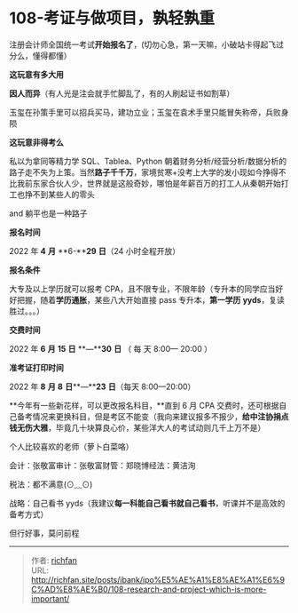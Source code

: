 # 108-考证与做项目，孰轻孰重

注册会计师全国统一考试**开始报名了**，(切勿心急，第一天嘛，小破站卡得起飞过分么，懂得都懂）

**这玩意有多大用**

**因人而异**（有人光是注会就手忙脚乱了，有的人刷起证书如割草）

玉玺在孙策手里可以招兵买马，建功立业；玉玺在袁术手里只能冒失称帝，兵败身陨

**这玩意非得考么**

私以为拿同等精力学 SQL、Tablea、Python 朝着财务分析/经营分析/数据分析的路子走不失为上策。当然**路子千千万**，家境贫寒+没考上大学的发小现如今挣得不比我前东家合伙人少，世界就是这般奇妙，哪怕是年薪百万的打工人从秦朝开始打工也挣不到某些人的零头

and 躺平也是一种路子

**报名时间**

  

2022 年 **4** **月** **6-****29** **日**（24 小时全程开放）

**报名条件**

大专及以上学历就可以报考 CPA，且不限专业，不限年龄（专升本的同学应当好好把握，随着**学历通胀**，某些八大开始直接 pass 专升本，**第一学历** **yyds**，复读胜过。。。）

**交费时间**

2022 年 **6** **月** **15** **日** **—****30** **日** （ 每 天 8:00— 20:00 ）

**准考证打印时间**

2022 年 **8** **月** **8** **日****—****23** **日**（每天 8:00—20:00）

**今年有一些新花样，可以更改报名科目，**直到 6 月 CPA 交费时，还可根据自己备考情况来更换科目，但是考区不能变（我向来建议报多不报少，**给中注协捐点钱无伤大雅**，毕竟几十块算良心价，某些洋大人的考试动则几千上万不是）

个人比较喜欢的老师（萝卜白菜咯）

  

会计：张敬富审计：张敬富财管：郑晓博经法：黄洁洵

税法：都不满意(⊙﹏⊙)

战略：自己看书 yyds（我建议**每一科能自己看书就自己看书**，听课并不是高效的备考方式）

但行好事，莫问前程

---

> 作者: [richfan](https://richfan.site/)  
> URL: http://richfan.site/posts/ibank/ipo%E5%AE%A1%E8%AE%A1%E6%9C%AD%E8%AE%B0/108-research-and-project-which-is-more-important/  

